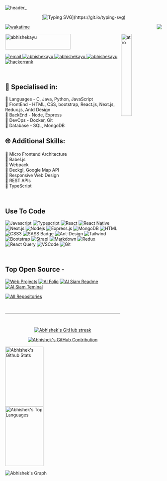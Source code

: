 ![header_](https://user-images.githubusercontent.com/64314222/157037595-5bec952f-d3c5-41d3-a1fb-bca50f7715e1.png)

<div align = "center">
	
[![Typing SVG](https://readme-typing-svg.herokuapp.com?color=%2336BCF7&center=true&vCenter=true&width=600&lines=Hi+👋,+I+am+Abhishek+Verma!;+I+am+a+Full-Stack+Developer!;Dutiful+to+Learning+and+Exploring+New+Technologies+!;)](https://git.io/typing-svg)

</div>

<!-- <h1 align="center">Hi <img src="https://media.giphy.com/media/hvRJCLFzcasrR4ia7z/giphy.gif" width="28"> , I'm Abhishek Patel</h1> -->

<!-- <p align="left"> <img src="https://komarev.com/ghpvc/?username=abhishekayu&label=Profile%20views&color=0e75b6&style=flat" alt="abhishekayu" /> </p> -->



<a href="https://komarev.com/ghpvc/?username=abhishekayu">
 <img align="right" src="https://profile-counter.glitch.me/abhishekayu/count.svg" />
</a>


[![wakatime](https://wakatime.com/badge/user/eebb3dd8-d9b2-40de-9b88-6fd6cac99dbc.svg)](https://wakatime.com/@eebb3dd8-d9b2-40de-9b88-6fd6cac99dbc)

<img src="https://github.com/ayu3008/Update-History/assets/154059988/b6a0a575-d95f-4238-a459-b6d20e326d34" alt="atro" align="right" width="26%">

<p>

<a href="https://www.buymeacoffee.com/abhishekayu"> <img  src="https://cdn.buymeacoffee.com/buttons/v2/default-yellow.png" height="50" width="210" alt="abhishekayu" /></a>

<a href="mailto:imdarkcoder@gmail.com" target="_blank">
  <img src="https://img.shields.io/badge/Email-D14836?style=for-the-badge&logo=gmail&logoColor=white" alt="email"/>
</a>

 <a href="https://portfolio-nu-eight-76.vercel.app/" target="_blank">
  <img src="https://img.shields.io/badge/Portfolio-DC143C?style=for-the-badge&logo=medium&logoColor=white" alt="abhishekayu" />
 </a>
 <a href="https://www.linkedin.com/in/abhishek-ayu/" target="_blank">
  <img src="https://img.shields.io/badge/LinkedIn-0077B5?style=for-the-badge&logo=linkedin&logoColor=white" alt="abhishekayu"/>
 </a> 
<a href="https://codepen.io/abhishekayu" target="_blank">
  <img src="https://img.shields.io/badge/CodePen-000000?style=for-the-badge&logo=codepen&logoColor=white" alt="abhishekayu"/>
</a>

<a href="https://www.hackerrank.com/abhishekayu" target="_blank">
  <img src="https://img.shields.io/badge/HackerRank-2EC866?style=for-the-badge&logo=hackerrank&logoColor=white" alt="hackerrank"/>
</a>
<!--  <a href="https://instagram.com/alsiam_dev" target="_blank">
  <img src="https://img.shields.io/badge/Instagram-fe4164?style=for-the-badge&logo=instagram&logoColor=white" alt="alsiam" />
 </a>  -->
</p>
<br />  
<h2>🥇 Specialised in:</h2>
<p> 🔸 Languages - C, Java, Python, JavaScript
<br>🔸 FrontEnd - HTML, CSS, bootstrap, React.js, Next.js, Redux.js, Antd Design
<br>🔸 BackEnd - Node, Express
<br>🔸 DevOps - Docker, Git
<br>🔸 Database - SQL, MongoDB
<p>
<h2>

🌐 Additional Skills:
</h2>
<p> 🔸 Micro Frontend Architecture
<br>🔸 Babel.js
<br>🔸 Webpack
<br>🔸 Deckgl, Google Map API
<br>🔸 Responsive Web Design
<br>🔸 REST APIs
<br>🔸 TypeScript
</p>

<br/>

## Use To Code

![Javascript](https://img.shields.io/badge/Javascript-F0DB4F?style=for-the-badge&labelColor=black&logo=javascript&logoColor=F0DB4F)
![Typescript](https://img.shields.io/badge/Typescript-007acc?style=for-the-badge&labelColor=black&logo=typescript&logoColor=007acc)
![React](https://img.shields.io/badge/-React-61DBFB?style=for-the-badge&labelColor=black&logo=react&logoColor=61DBFB)
![React Native](https://img.shields.io/badge/React_Native-20232A?style=for-the-badge&logo=react&logoColor=61DAFB)
![Next.js](https://img.shields.io/badge/next.js-000000?style=for-the-badge&logo=nextdotjs&logoColor=white)
![Nodejs](https://img.shields.io/badge/Nodejs-3C873A?style=for-the-badge&labelColor=black&logo=node.js&logoColor=3C873A)
![Express.js](https://img.shields.io/badge/Express.js-000000?style=for-the-badge&logo=express&logoColor=white)
![MongoDB](https://img.shields.io/badge/MongoDB-4EA94B?style=for-the-badge&logo=mongodb&logoColor=white)
![HTML](https://img.shields.io/badge/HTML5-E34F26?style=for-the-badge&logo=html5&logoColor=white)
![CSS3](https://img.shields.io/badge/CSS3-1572B6?style=for-the-badge&logo=css3&logoColor=white)
![SASS Badge](https://img.shields.io/badge/Sass-CC6699?style=for-the-badge&logo=sass&logoColor=white)
![Ant-Design](https://img.shields.io/badge/AntDesign-0170FE?style=for-the-badge&logo=antdesign&logoColor=white)
![Tailwind](https://img.shields.io/badge/Tailwind_CSS-092749?style=for-the-badge&logo=tailwindcss&logoColor=06B6D4&labelColor=000000)
![Bootstrap](https://img.shields.io/badge/Bootstrap-563D7C?style=for-the-badge&logo=bootstrap&logoColor=white)
![Strapi](https://img.shields.io/badge/strapi-2E7EEA?style=for-the-badge&logo=strapi&logoColor=white)
![Markdown](https://img.shields.io/badge/Markdown-000000?style=for-the-badge&logo=markdown&logoColor=white)
![Redux](https://img.shields.io/badge/Redux-593D88?style=for-the-badge&logo=redux&logoColor=white)
![React Query](https://img.shields.io/badge/-React_Query-FF4154?style=for-the-badge&logo=react%20query&logoColor=white)
![VSCode](https://img.shields.io/badge/Visual_Studio-0078d7?style=for-the-badge&logo=visual%20studio&logoColor=white)
![Git](https://img.shields.io/badge/Git-F05032?style=for-the-badge&logo=git&logoColor=white)

<br/>

## Top Open Source -
[![Web Projects](https://github-readme-stats.vercel.app/api/pin/?username=abhishekayu&repo=3D-Saturn-Three.js-Example&border_color=7F3FBF&bg_color=0D1117&title_color=C9D1D9&text_color=8B949E&icon_color=7F3FBF)](https://github.com/abhishekayu/3D-Saturn-Three.js-Example)
[![Al Folio](https://github-readme-stats.vercel.app/api/pin/?username=abhishekayu&repo=3D-Jupiter-Three.js-Example&border_color=7F3FBF&bg_color=0D1117&title_color=C9D1D9&text_color=8B949E&icon_color=7F3FBF)](https://github.com/abhishekayu/3D-Jupiter-Three.js-Example)
[![Al Siam Readme](https://github-readme-stats.vercel.app/api/pin/?username=abhishekayu&repo=nasa-informative&border_color=7F3FBF&bg_color=0D1117&title_color=C9D1D9&text_color=8B949E&icon_color=7F3FBF)](https://github.com/abhishekayu/nasa-informative)
[![Al Siam Teminal](https://github-readme-stats.vercel.app/api/pin/?username=abhishekayu&repo=3D-Earth-and-Moon-Three.js-Example&border_color=7F3FBF&bg_color=0D1117&title_color=C9D1D9&text_color=8B949E&icon_color=7F3FBF)](https://github.com/abhishekayu/3D-Earth-and-Moon-Three.js-Example)

<p align="left">
  <a href="https://github.com/abhishekayu?tab=repositories" target="_blank"><img alt="All Repositories" title="All Repositories" src="https://img.shields.io/badge/-All%20Repos-2962FF?style=for-the-badge&logo=koding&logoColor=white"/></a>
</p>

<br/>
<hr/>
<br/>

<p align="center">
  <a href="https://github.com/abhishekayu">
    <img src="https://github-readme-streak-stats.herokuapp.com/?user=abhishekayu&theme=radical&border=7F3FBF&background=0D1117" alt="Abhishek's GitHub streak"/>
  </a>
</p>

<p align="center">
  <a href="https://github.com/abhishekayu">
    <img src="https://github-profile-summary-cards.vercel.app/api/cards/profile-details?username=abhishekayu&theme=radical" alt="Abhishek's GitHub Contribution"/>
  </a>
</p>

<a> 
    <a href="https://github.com/abhishekayu"><img alt="Abhishek's Github Stats" src="https://denvercoder1-github-readme-stats.vercel.app/api?username=abhishekayu&show_icons=true&count_private=true&theme=react&border_color=7F3FBF&bg_color=0D1117&title_color=F85D7F&icon_color=F8D866" height="192px" width="49.5%"/></a>
  <a href="https://github.com/abhishekayu"><img alt="Abhishek's Top Languages" src="https://denvercoder1-github-readme-stats.vercel.app/api/top-langs/?username=abhishekayu&langs_count=8&layout=compact&theme=react&border_color=7F3FBF&bg_color=0D1117&title_color=F85D7F&icon_color=F8D866" height="192px" width="49.5%"/></a>
  <br/>
</a>


![Abhishek's Graph](https://github-readme-activity-graph.vercel.app/graph?username=abhishekayu&custom_title=Abhishek%Verma's%20GitHub%20Activity%20Graph&bg_color=0D1117&color=7F3FBF&line=7F3FBF&point=7F3FBF&area_color=FFFFFF&title_color=FFFFFF&area=true)
